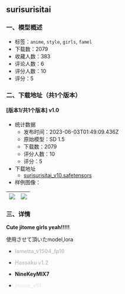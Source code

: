 ## surisurisitai
### 一、模型概述

- 标签：`anime`, `style`, `girls`, `famel`
- 下载数：2079
- 收藏人数：383
- 评论人数：6
- 评分人数：10
- 评分：5

### 二、下载地址（共1个版本）

#### [版本1/共1个版本] v1.0

- 统计数据
  - 发布时间：2023-06-03T01:49:09.436Z
  - 原始模型：SD 1.5
  - 下载数：2079
  - 评分人数：10
  - 评分：5
- 下载地址
  - [surisurisitai_v10.safetensors](https://civitai.com/api/download/models/88061)
- 样例图像：

| <img src="https://image.civitai.com/xG1nkqKTMzGDvpLrqFT7WA/05b3884d-11c2-4ec4-bd08-5cbd1c0e4c76/width=450/1011919.jpeg" /> | <img src="https://image.civitai.com/xG1nkqKTMzGDvpLrqFT7WA/be9cde26-e2c2-4184-a8ae-159222736004/width=450/1011920.jpeg" /> |
| ---- | ---- |


### 三、详情
<p><strong>Cute jitome girls yeah!!!!!</strong></p><p></p><p>使用させて頂いたmodel,lora</p><ul><li><p><strong><span style="color:rgb(193, 194, 197)">lametta_v1504_fp16</span></strong></p></li><li><p><strong><span style="color:rgb(193, 194, 197)">Hassaku v1.2</span></strong></p></li><li><p><strong>NineKeyMIX7</strong></p></li><li><p><strong><span style="color:rgb(233, 236, 239)">jitome_v10<br /></span></strong></p></li></ul>